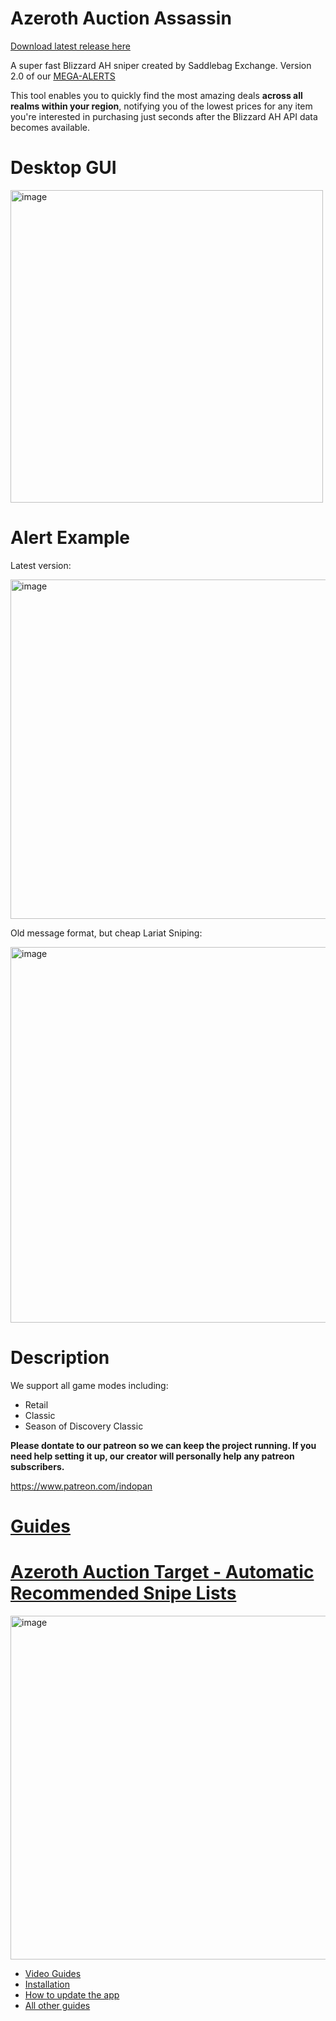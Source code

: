 # Azeroth Auction Assassin

[Download latest release here](https://github.com/ff14-advanced-market-search/AzerothAuctionAssassin/releases/)

A super fast Blizzard AH sniper created by Saddlebag Exchange. Version 2.0 of our [MEGA-ALERTS](https://github.com/ff14-advanced-market-search/mega-alerts)

This tool enables you to quickly find the most amazing deals **across all realms within your region**, notifying you of the lowest prices for any item you're interested in purchasing just seconds after the Blizzard AH API data becomes available.

# Desktop GUI 

<img width="500" alt="image" src="https://github.com/ff14-advanced-market-search/AzerothAuctionAssassin/assets/17516896/9f1c7e15-6b07-4b56-83ba-b14b998d6ec7">

# Alert Example

Latest version:

<img width="543" alt="image" src="https://github.com/ff14-advanced-market-search/AzerothAuctionAssassin/assets/17516896/c3d93a48-9c5f-4ab4-9d9b-1dbcbcce0d4e">

Old message format, but cheap Lariat Sniping:

<img width="601" alt="image" src="https://user-images.githubusercontent.com/17516896/224507162-53513e8a-69ab-41e2-a5d5-ea4e51a9fc89.png">

# Description 

We support all game modes including: 
- Retail
- Classic
- Season of Discovery Classic

**Please dontate to our patreon so we can keep the project running.  If you need help setting it up, our creator will personally help any patreon subscribers.**

https://www.patreon.com/indopan

# [Guides](https://github.com/ff14-advanced-market-search/AzerothAuctionAssassin/wiki)

# [Azeroth Auction Target - Automatic Recommended Snipe Lists](https://github.com/ff14-advanced-market-search/AzerothAuctionAssassin/wiki/Azeroth-Auction-Target-%E2%80%90-Automatic-Recommended-Snipe-Lists)



<img width="550" alt="image" src="https://github.com/ff14-advanced-market-search/AzerothAuctionAssassin/assets/17516896/653e383f-c875-4195-878c-b481c03dcb79">


- [Video Guides](https://github.com/ff14-advanced-market-search/AzerothAuctionAssassin/wiki/Video-Guides)
- [Installation](https://github.com/ff14-advanced-market-search/AzerothAuctionAssassin/wiki/Installation-Guide)
- [How to update the app](https://github.com/ff14-advanced-market-search/AzerothAuctionAssassin/wiki/How-to-update)
- [All other guides](https://github.com/ff14-advanced-market-search/AzerothAuctionAssassin/wiki)
